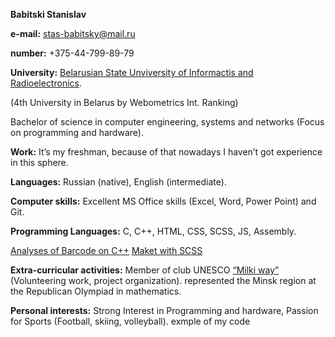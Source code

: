 **Babitski Stanislav** 

**e-mail:** stas-babitsky@mail.ru

**number:** +375-44-799-89-79

**University:** [Belarusian State Unviversity of Informactis and Radioelectronics](https://www.bsuir.by/).

(4th University in Belarus by Webometrics Int. Ranking)

Bachelor of science in computer engineering, systems and networks (Focus on programming and hardware).

**Work:** It’s my freshman, because of that nowadays I haven’t got experience in this sphere.

**Languages:** Russian (native), English (intermediate).

**Computer skills:** Excellent MS Office skills (Excel, Word, Power Point) and Git.

**Programming Languages:** C, C++, HTML, CSS, SCSS, JS, Assembly.

[Analyses of Barcode on C++](https://github.com/StanislaWka/BarCode.git)
[Maket with SCSS](https://github.com/StanislaWka/Fe43-Example.git)

**Extra-curricular activities:** Member of club UNESCO [“Milki way”](https://belau.info/kluby_unesko_belarus/minsk-obl/klub_unesko__mlechnyj_put__/) (Volunteering work, project organization). represented the Minsk region at the Republican Olympiad in mathematics.

**Personal interests:** Strong Interest in Programming and hardware, Passion for Sports (Football, skiing, volleyball).
exmple of my code
